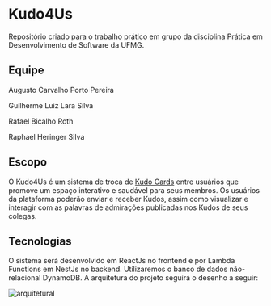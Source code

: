 # Kudo4Us

Repositório criado para o trabalho prático em grupo da disciplina Prática em Desenvolvimento de Software da UFMG.

## Equipe

Augusto Carvalho Porto Pereira

Guilherme Luiz Lara Silva

Rafael Bicalho Roth

Raphael Heringer Silva

## Escopo

O Kudo4Us é um sistema de troca de [Kudo Cards](https://management30.com/practice/kudo-cards/) entre usuários que promove um espaço interativo e saudável para seus membros. Os usuários da plataforma poderão enviar e receber Kudos, assim como visualizar e interagir com as palavras de admirações publicadas nos Kudos de seus colegas.

## Tecnologias

O sistema será desenvolvido em ReactJs no frontend e por Lambda Functions em NestJs no backend. Utilizaremos o banco de dados não-relacional DynamoDB. A arquitetura do projeto seguirá o desenho a seguir:

![arquitetural](https://user-images.githubusercontent.com/23284555/138171679-4ad15be5-2f7d-4af9-a07a-445cc3456148.png)
